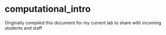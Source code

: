 # computational_intro
Originally compiled this document for my current lab to share with incoming students and staff
